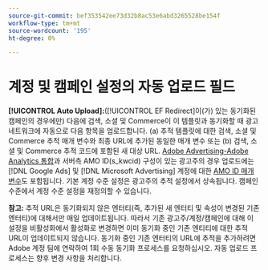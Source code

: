 ```yaml
---
source-git-commit: bef353542ee73d32b8ac53e6abd3265528be154f
workflow-type: tm+mt
source-wordcount: '195'
ht-degree: 0%

---
```

# 계정 및 캠페인 설정의 자동 업로드 필드

**[!UICONTROL Auto Upload]:**([!UICONTROL EF Redirect]이(가) 있는 동기화된 캠페인의 경우에만) 다음에 검색, 소셜 및 Commerce이 이 템플릿과 동기화할 때 광고 네트워크에 자동으로 다음 항목을 업로드합니다. (a) 추적 템플릿에 대한 검색, 소셜 및 Commerce 추적 매개 변수와 최종 URL에 추가된 동일한 매개 변수 또는 (b) 검색, 소셜 및 Commerce 추적 코드에 포함된 새 대상 URL. [Adobe Advertising-Adobe Analytics 통합](https://experienceleague.adobe.com/docs/advertising/integrations/analytics/overview.html?lang=ko)과 서버측 AMO ID(s_kwcid) 구성이 있는 광고주의 경우 업로드에는 [!DNL Google Ads] 및 [!DNL Microsoft Advertising] 계정에 대한 [AMO ID 매개 변수](/help/integrations/analytics/ids.md#amo-id)도 포함됩니다. 기본 계정 수준 설정은 광고주의 추적 설정에서 상속됩니다. 캠페인 수준에서 계정 수준 설정을 재정의할 수 있습니다.

**참고:** 추적 URL은 동기화되지 않은 엔터티(즉, 추가된 새 엔터티 및 속성이 변경된 기존 엔터티)에 대해서만 매일 업데이트됩니다. 따라서 기존 광고주/계정/캠페인에 대해 이 설정을 비활성화에서 활성화로 변경하면 이미 동기화 중인 기존 엔티티에 대한 추적 URL이 업데이트되지 않습니다. 동기화 중인 기존 엔터티의 URL에 추적을 추가하려면 Adobe 계정 팀에 연락하여 1회 수동 동기화 프로세스를 요청하십시오. 자동 업로드 프로세스는 향후 변경 사항을 처리합니다.
